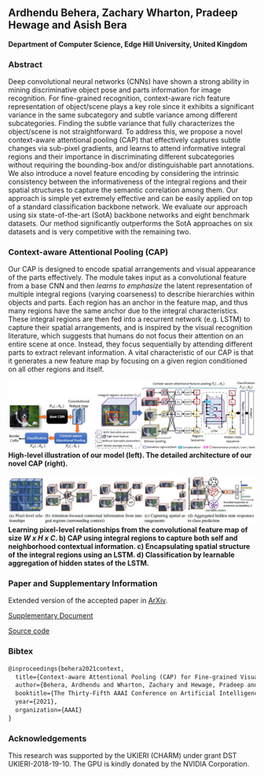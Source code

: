 ## Ardhendu Behera, Zachary Wharton, Pradeep Hewage and Asish Bera
**Department of Computer Science, Edge Hill University, United Kingdom**

### Abstract
Deep convolutional neural networks (CNNs) have shown a strong ability in mining discriminative object pose and parts information for image recognition. For fine-grained recognition, context-aware rich feature representation of object/scene plays a key role since it exhibits a significant variance in the same subcategory and subtle variance among different subcategories. Finding the subtle variance that fully characterizes the object/scene is not straightforward. To address this, we propose a novel context-aware attentional pooling (CAP) that effectively captures subtle changes via sub-pixel gradients, and learns to attend informative integral regions and their importance in discriminating different subcategories without requiring the bounding-box and/or distinguishable part annotations. We also introduce a novel feature encoding by considering the intrinsic consistency between the informativeness of the integral regions and their spatial structures to capture the semantic correlation among them. Our approach is simple yet extremely effective and can be easily applied on top of a standard classification backbone network. We evaluate our approach using six state-of-the-art (SotA) backbone networks and eight benchmark datasets. Our method significantly outperforms the SotA approaches on six datasets and is very competitive with the remaining two.

### Context-aware Attentional Pooling (CAP)
Our CAP is designed to encode spatial arrangements and visual appearance of the parts effectively. The module takes input as a convolutional feature from a base CNN and then _learns to emphasize_ the latent representation of multiple integral regions (varying coarseness) to describe hierarchies within objects and parts. Each region has an anchor in the feature map, and thus many regions have the same anchor due to the integral characteristics. These integral regions are then fed into a recurrent network (e.g. LSTM) to capture their spatial arrangements, and is inspired by the visual recognition literature, which suggests that humans do not focus their attention on an entire scene at once. Instead, they focus sequentially by attending different parts to extract relevant information. A vital characteristic of our CAP is that it generates a new feature map by focusing on a given region conditioned on all other regions and itself.

![Image](diagram.jpg)
**High-level illustration of our model (left). The detailed architecture of our novel CAP (right).**

![Image](diagram2.jpg)
**Learning pixel-level relationships from the convolutional feature map of size _W x H x C_. b) CAP using integral regions to capture both self and neighborhood contextual information. c) Encapsulating spatial structure of the integral regions using an LSTM. d) Classification by learnable aggregation of hidden states of the LSTM.**

### Paper and Supplementary Information
Extended version of the accepted paper in [ArXiv](https://arxiv.org/abs/2101.06635).

[Supplementary Document](AAAI_Supplementary.pdf)

[Source code](https://github.com/ArdhenduBehera/cap)

### Bibtex
```markdown
@inproceedings{behera2021context,
  title={Context-aware Attentional Pooling (CAP) for Fine-grained Visual Classification},
  author={Behera, Ardhendu and Wharton, Zachary and Hewage, Pradeep and Bera, Asish},
  booktitle={The Thirty-Fifth AAAI Conference on Artificial Intelligence},
  year={2021},
  organization={AAAI}
}
```

### Acknowledgements

This research was supported by the UKIERI (CHARM) under grant DST UKIERI-2018-19-10. The GPU is kindly donated by the NVIDIA Corporation.
